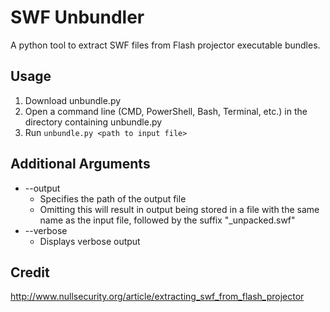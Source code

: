 # SWF Unbundler
A python tool to extract SWF files from Flash projector executable bundles.

## Usage
1. Download unbundle.py
2. Open a command line (CMD, PowerShell, Bash, Terminal, etc.) in the directory containing unbundle.py
3. Run `unbundle.py <path to input file>`

## Additional Arguments
- \--output
	+ Specifies the path of the output file
	+ Omitting this will result in output being stored in a file with the same name as the input file, followed by the suffix "_unpacked.swf"
- \--verbose
	+ Displays verbose output

## Credit
http://www.nullsecurity.org/article/extracting_swf_from_flash_projector
